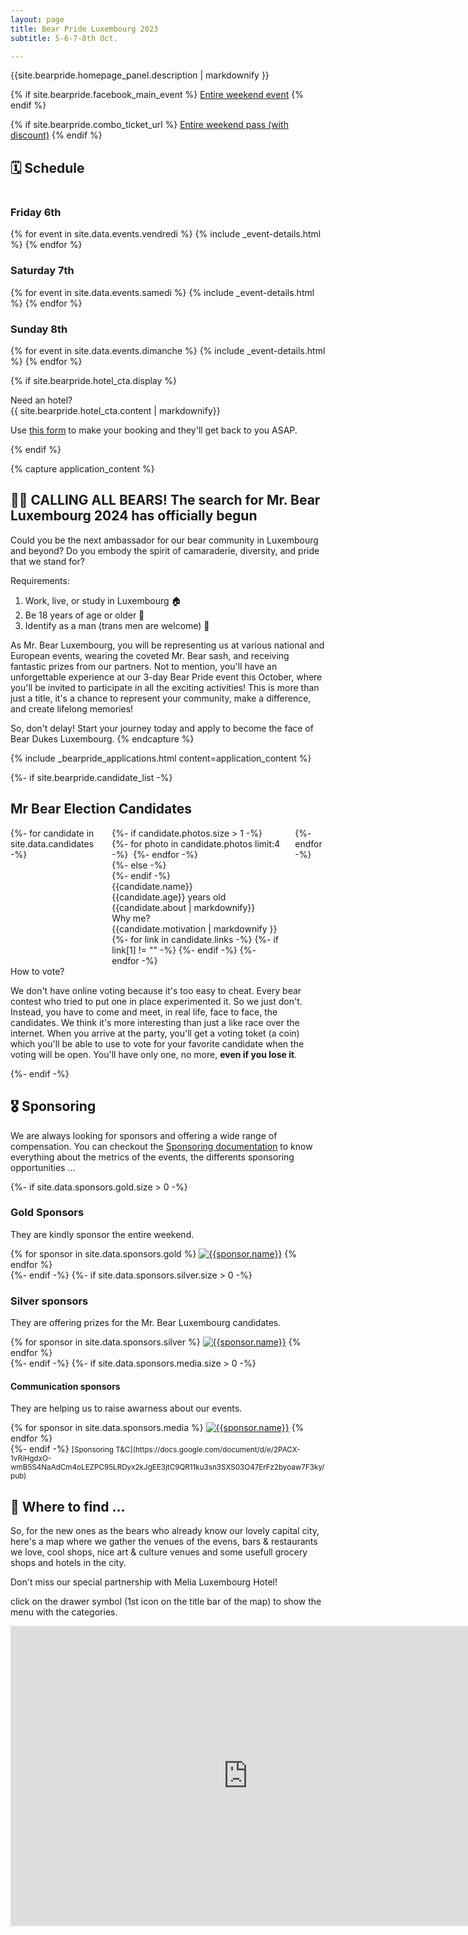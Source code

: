 ```yaml
---
layout: page
title: Bear Pride Luxembourg 2023
subtitle: 5-6-7-8th Oct.

---
```

{{site.bearpride.homepage_panel.description | markdownify }}

{% if site.bearpride.facebook_main_event %}
<a href="{{site.bearpride.facebook_main_event}}" class="ui facebook button"><i class="facebook icon"></i> Entire weekend event</a>
{% endif %}

{% if site.bearpride.combo_ticket_url %}
<a href="{{site.bearpride.combo_ticket_url}}" class="ui brown button"><i class="ticket alternate  icon"></i> Entire weekend pass (with discount)</a>
{% endif %}


## 🗓️ Schedule

<div class="ui stackable three column grid">
<div class="column">
<!-- <h3>Thursday 5th</h3>
{% for event in site.data.events.jeudi %}
{% include _event-details.html %}
{% endfor %} -->

<h3>Friday 6th</h3>
{% for event in site.data.events.vendredi %}
{% include _event-details.html %}
{% endfor %}
</div>

<div class="column">
<h3>Saturday 7th</h3>
{% for event in site.data.events.samedi %}
{% include _event-details.html %}
{% endfor %}
</div>

<div class="column">
<h3>Sunday 8th</h3>
{% for event in site.data.events.dimanche %}
{% include _event-details.html %}
{% endfor %}

{% if site.bearpride.hotel_cta.display %}
<div class="ui floating message">
  <div class="header"><i class="icon hotel"></i> Need an hotel?</div>
  {{ site.bearpride.hotel_cta.content | markdownify}}
  <p>Use <a href="{{site.bearpride.hotel_cta.url}}">this form</a> to make your booking and they'll get back to you ASAP.</p>
</div>
{% endif %}

</div>
</div>

{% capture application_content %}
## 🐻👑 CALLING ALL BEARS! The search for Mr. Bear Luxembourg 2024 has officially begun

Could you be the next ambassador for our bear community in Luxembourg and beyond? Do you embody the spirit of camaraderie, diversity, and pride that we stand for?

Requirements:

1. Work, live, or study in Luxembourg 🏠
2. Be 18 years of age or older 🎂
3. Identify as a man (trans men are welcome) 🌈

As Mr. Bear Luxembourg, you will be representing us at various national and European events, wearing the coveted Mr. Bear sash, and receiving fantastic prizes from our partners. Not to mention, you'll have an unforgettable experience at our 3-day Bear Pride event this October, where you'll be invited to participate in all the exciting activities!
This is more than just a title, it's a chance to represent your community, make a difference, and create lifelong memories!

So, don't delay! Start your journey today and apply to become the face of Bear Dukes Luxembourg.
{% endcapture %}

{% include _bearpride_applications.html content=application_content %}

{%- if site.bearpride.candidate_list -%}

## Mr Bear Election Candidates

<div class="ui stackable three columns grid">
  {%- for candidate in site.data.candidates -%}
  <div class="column">
    <div class="ui fluid card">
    {%- if candidate.photos.size > 1 -%}
      <div class="ui slide masked reveal image">
        {%- for photo in candidate.photos limit:4 -%}
        <img src="{{ photo | prepend: site.url }}?nf_resize=smartcrop&w=480&h=603" alt="" class="{% if forloop.first %}visible content{% else %}hidden content{% endif %}">
      {%- endfor -%}
      </div>
    {%- else -%}
      <div class="image">
        <img src="{{candidate.photos.first | prepend: site.url}}?nf_resize=smartcrop&w=480&h=603" alt="" class="visible content">
      </div>
    {%- endif -%}
      <div class="content">
        <div class="header">{{candidate.name}}</div>
        <div class="meta">{{candidate.age}} years old</div>
        <div class="description">{{candidate.about | markdownify}}</div>
        <div class="ui horizontal divider">Why me?</div>
        <div class="description">{{candidate.motivation | markdownify }}</div>
      </div>
      <div class="extra content">
      {%- for link in candidate.links -%}
        {%- if link[1] != "" -%}
        <a href="{{link[1]}}" title="Checkout their {{link[0]}}"><i class="{{link[0]}} icon"></i></a>
        {%- endif -%}
      {%- endfor -%}
      </div>
    </div>
  </div>
  {%- endfor -%}
</div>


<div class="ui message info">
<div class="header">How to vote?</div>
<p>We don't have online voting because it's too easy to cheat. Every bear contest who tried to put one in place experimented it. So we just don't.<br>
Instead, you have to come and meet, in real life, face to face, the candidates. We think it's more interesting than just a like race over the internet. When you arrive at the party, you'll get a voting toket (a coin) which you'll be able to use to vote for your favorite candidate when the voting will be open. You'll have only one, no more, <strong>even if you lose it</strong>.</p>
</div>
{%- endif -%}

## 🎖️ Sponsoring

<div class="ui message">
We are always looking for sponsors and offering a wide range of compensation. You can checkout the <a href="https://docs.google.com/document/d/e/2PACX-1vQJip54iVy5ryeDAR_27EH07-7hl0aUwIReRTd1Er0H7XNZhpztbgDvcnUJ3OLxNnvq-OxXTm6JtjRf/pub" title="Sponsoring documentation">Sponsoring documentation</a> to know everything about the metrics of the events, the differents sponsoring opportunities ...
</div>

{%- if site.data.sponsors.gold.size > 0 -%}

### Gold Sponsors

They are kindly sponsor the entire weekend.

<div class="ui medium rounded images">
{% for sponsor in site.data.sponsors.gold %}
<a href="{{sponsor.url}}" title="{{sponsor.title}}"><img src="{{sponsor.image}}" alt="{{sponsor.name}}" class="ui image"></a>
{% endfor %}
</div>
{%- endif -%}
{%- if site.data.sponsors.silver.size > 0 -%}

### Silver sponsors

They are offering prizes for the Mr. Bear Luxembourg candidates.

<div class="ui tiny images">
{% for sponsor in site.data.sponsors.silver %}
<a href="{{sponsor.url}}" title="{{sponsor.title}}"><img src="{{sponsor.image}}" alt="{{sponsor.name}}" class="ui image"></a>
{% endfor %}
</div>
{%- endif -%}
{%- if site.data.sponsors.media.size > 0 -%}

#### Communication sponsors

They are helping us to raise awarness about our events.

<div class="ui mini images">
{% for sponsor in site.data.sponsors.media %}
<a href="{{sponsor.url}}" title="{{sponsor.title}}"><img src="{{sponsor.image}}" alt="{{sponsor.name}}" class="ui image"></a>
{% endfor %}

</div>
{%- endif -%}
<small>[Sponsoring T&C](https://docs.google.com/document/d/e/2PACX-1vRiHgdxO-wmB5S4NaAdCm4oLEZPC95LRDyx2kJgEE3jtC9QR11ku3sn3SXS03O47ErFz2byoaw7F3ky/pub)</small>

## 📍 Where to find ...

So, for the new ones as the bears who already know our lovely capital city, here's a map where we gather the venues of the evens, bars & restaurants we love, cool shops, nice art & culture venues and some usefull grocery shops and hotels in the city.

Don't miss our special partnership with Melia Luxembourg Hotel!

<i class="info circle blue icon"></i>click on the drawer symbol (1st icon on the title bar of the map) to show the menu with the categories.

<iframe src="https://www.google.com/maps/d/u/1/embed?mid=1Y5-12S01_kVDaGj8hVwH4rOFlIORfDgS" width="760" height="480" style="border:none"></iframe>
